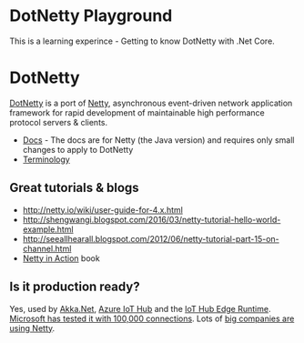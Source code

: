 # DotNetty Playground
This is a learning experince - Getting to know DotNetty with .Net Core.

# DotNetty
[DotNetty](https://github.com/Azure/DotNetty) is a port of [Netty](http://netty.io/), asynchronous event-driven network application framework for rapid development of maintainable high performance protocol servers & clients.

* [Docs](http://netty.io/wiki/user-guide.html) - The docs are for Netty (the Java version) and requires only small changes to apply to DotNetty
* [Terminology](https://github.com/Azure/azure-iot-protocol-gateway/blob/master/docs/DeveloperGuide.md#component-structure)

## Great tutorials & blogs
* http://netty.io/wiki/user-guide-for-4.x.html
* http://shengwangi.blogspot.com/2016/03/netty-tutorial-hello-world-example.html
* http://seeallhearall.blogspot.com/2012/06/netty-tutorial-part-15-on-channel.html
* [Netty in Action](https://www.manning.com/books/netty-in-action) book

## Is it production ready?
Yes, used by [Akka.Net](https://getakka.net/), [Azure IoT Hub](https://azure.microsoft.com/en-us/services/iot-hub/) and the [IoT Hub Edge Runtime](https://github.com/Azure/iotedge). [Microsoft has tested it with 100,000 connections](https://github.com/Azure/DotNetty/issues/135). Lots of [big companies are using Netty](https://github.com/netty/netty/wiki/Adopters).